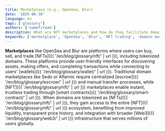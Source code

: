 ```yaml
---
title: Marketplace (e.g., OpenSea, Blur)
date: '2025-06-30'
language: en
tags: ['glossary']
authors: ['namefiteam']
description: What are NFT marketplaces and how do they facilitate domain trading?
keywords: ['marketplace', 'OpenSea', 'Blur', 'NFT trading', 'domain marketplace', 'secondary market']
---
```


**Marketplaces** like OpenSea and Blur are platforms where users can buy, sell, and trade [NFTs]({{ '/en/blog/glossary/nft/' | url }}), including tokenized domains. These platforms provide user-friendly interfaces for discovering assets, making offers, and completing transactions while connecting to users' [wallets]({{ '/en/blog/glossary/wallet/' | url }}). Traditional domain marketplaces like Sedo or Afternic require centralized [escrow]({{ '/en/blog/glossary/escrow/' | url }}) and manual transfer processes, while [NFT]({{ '/en/blog/glossary/nft/' | url }}) marketplaces enable instant, trustless trading through [smart contracts]({{ '/en/blog/glossary/smart-contract/' | url }}). When domains are tokenized as [NFTs]({{ '/en/blog/glossary/nft/' | url }}), they gain access to the entire [NFT]({{ '/en/blog/glossary/nft/' | url }}) ecosystem, benefiting from improved liquidity, transparent price history, and integration with broader [Web3]({{ '/en/blog/glossary/web3/' | url }}) infrastructure that serves millions of users globally.